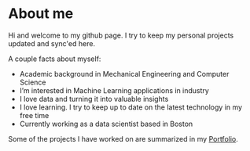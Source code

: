 # About me

Hi and welcome to my github page. I try to keep my personal projects updated and sync'ed here.

A couple facts about myself:
- Academic background in Mechanical Engineering and Computer Science
- I’m interested in Machine Learning applications in industry
- I love data and turning it into valuable insights
- I love learning. I try to keep up to date on the latest technology in my free time
- Currently working as a data scientist based in Boston

Some of the projects I have worked on are summarized in my [Portfolio](https://github.com/ndhers/My-Portfolio).
